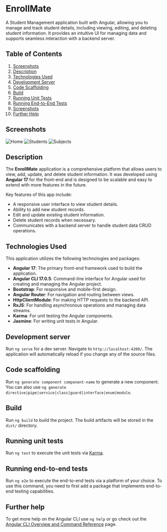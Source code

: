 # EnrollMate

A Student Management application built with Angular, allowing you to manage and track student details, including viewing, editing, and deleting student information. It provides an intuitive UI for managing data and supports seamless interaction with a backend server.

## Table of Contents
1. [Screenshots](#screenshots)
2. [Description](#description)
3. [Technologies Used](#technologies-used)
4. [Development Server](#development-server)
5. [Code Scaffolding](#code-scaffolding)
6. [Build](#build)
7. [Running Unit Tests](#running-unit-tests)
8. [Running End-to-End Tests](#running-end-to-end-tests)
9. [Screenshots](#screenshots)
10. [Further Help](#further-help)
    
## Screenshots
![Home](https://i.ibb.co/bBQRXQx/Screenshot-2024-11-07-at-7-38-14-PM.jpg)
![Students](https://i.ibb.co/5YSM7T7/Screenshot-2024-11-07-at-7-38-34-PM.jpg)
![Subjects](https://i.ibb.co/f1FGrjy/Screenshot-2024-11-07-at-7-38-46-PM.jpg)

## Description

The **EnrollMate** application is a comprehensive platform that allows users to view, add, update, and delete student information. It was developed using **Angular 17** for the front-end and is designed to be scalable and easy to extend with more features in the future.

Key features of this app include:
- A responsive user interface to view student details.
- Ability to add new student records.
- Edit and update existing student information.
- Delete student records when necessary.
- Communicates with a backend server to handle student data CRUD operations.

## Technologies Used

This application utilizes the following technologies and packages:

- **Angular 17**: The primary front-end framework used to build the application.
- **Angular CLI 17.0.5**: Command-line interface for Angular used for creating and managing the Angular project.
- **Bootstrap**: For responsive and mobile-first design.
- **Angular Router**: For navigation and routing between views.
- **HttpClientModule**: For making HTTP requests to the backend API.
- **RxJS**: For handling asynchronous operations and managing data streams.
- **Karma**: For unit testing the Angular components.
- **Jasmine**: For writing unit tests in Angular.

## Development server

Run `ng serve` for a dev server. Navigate to `http://localhost:4200/`. The application will automatically reload if you change any of the source files.

## Code scaffolding

Run `ng generate component component-name` to generate a new component. You can also use `ng generate directive|pipe|service|class|guard|interface|enum|module`.

## Build

Run `ng build` to build the project. The build artifacts will be stored in the `dist/` directory.

## Running unit tests

Run `ng test` to execute the unit tests via [Karma](https://karma-runner.github.io).

## Running end-to-end tests

Run `ng e2e` to execute the end-to-end tests via a platform of your choice. To use this command, you need to first add a package that implements end-to-end testing capabilities.

## Further help

To get more help on the Angular CLI use `ng help` or go check out the [Angular CLI Overview and Command Reference](https://angular.io/cli) page.
